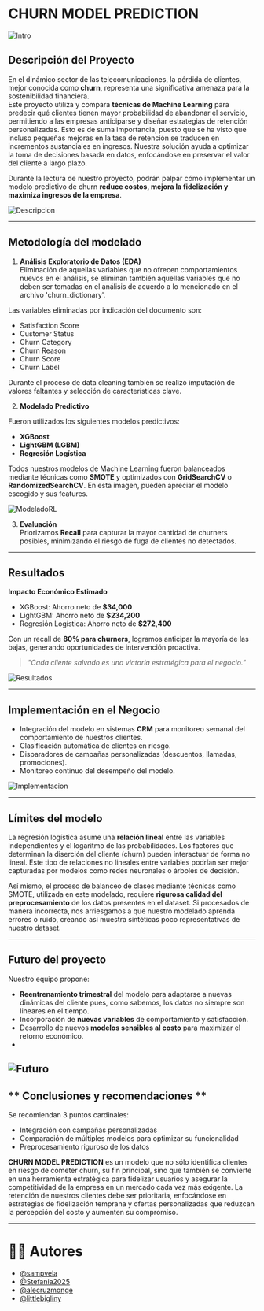 # CHURN MODEL PREDICTION

![Intro](https://github.com/littlebigliny/CHURN-MODEL-PREDICTION/blob/main/1.jpg) 


## Descripción del Proyecto 

En el dinámico sector de las telecomunicaciones, la pérdida de clientes, mejor conocida como **churn**, representa una significativa amenaza para la sostenibilidad financiera.  
Este proyecto utiliza y compara **técnicas de Machine Learning** para predecir qué clientes tienen mayor probabilidad de abandonar el servicio, permitiendo a las empresas anticiparse y diseñar estrategias de retención personalizadas. Esto es de suma importancia, puesto que se ha visto que incluso pequeñas mejoras en la tasa de retención se traducen en incrementos sustanciales en ingresos. Nuestra solución ayuda a optimizar la toma de decisiones basada en datos, enfocándose en preservar el valor del cliente a largo plazo.

Durante la lectura de nuestro proyecto, podrán palpar cómo implementar un modelo predictivo de churn **reduce costos, mejora la fidelización y maximiza ingresos de la empresa**.

![Descripcion](https://github.com/littlebigliny/CHURN-MODEL-PREDICTION/blob/main/proyectofinalgit_page-0008.jpg)

---

## Metodología del modelado
1. **Análisis Exploratorio de Datos (EDA)**  
Eliminación de aquellas variables que no ofrecen comportamientos nuevos en el análisis, se eliminan también aquellas variables que no deben ser tomadas en el análisis de acuerdo a lo mencionado en el archivo 'churn_dictionary'.

Las variables eliminadas por indicación del documento son:

*   Satisfaction Score
*   Customer Status
*   Churn Category
*   Churn Reason
*   Churn Score
*   Churn Label

Durante el proceso de data cleaning también se realizó imputación de valores faltantes y selección de características clave.

2. **Modelado Predictivo**

Fueron utilizados los siguientes modelos predictivos:

   - **XGBoost**  
   - **LightGBM (LGBM)**  
   - **Regresión Logística**  

Todos nuestros modelos de Machine Learning fueron balanceados mediante técnicas como **SMOTE** y optimizados con **GridSearchCV** o **RandomizedSearchCV**. En esta imagen, pueden apreciar el modelo escogido y sus features.

![ModeladoRL](https://github.com/littlebigliny/CHURN-MODEL-PREDICTION/blob/main/proyectofinalgit_page-0018.jpg)

3. **Evaluación**  
   Priorizamos **Recall** para capturar la mayor cantidad de churners posibles, minimizando el riesgo de fuga de clientes no detectados.

---

## Resultados

**Impacto Económico Estimado**  
- XGBoost: Ahorro neto de **$34,000**  
- LightGBM: Ahorro neto de **$234,200**  
- Regresión Logística: Ahorro neto de **$272,400**

Con un recall de **80% para churners**, logramos anticipar la mayoría de las bajas, generando oportunidades de intervención proactiva.

> *"Cada cliente salvado es una victoria estratégica para el negocio."*

![Resultados](https://github.com/littlebigliny/CHURN-MODEL-PREDICTION/blob/main/proyectofinalgit_page-0020.jpg)

---

## Implementación en el Negocio

- Integración del modelo en sistemas **CRM** para monitoreo semanal del comportamiento de nuestros clientes.
- Clasificación automática de clientes en riesgo.
- Disparadores de campañas personalizadas (descuentos, llamadas, promociones).
- Monitoreo continuo del desempeño del modelo.

![Implementacion](https://github.com/littlebigliny/CHURN-MODEL-PREDICTION/blob/main/proyectofinalgit_page-0034.jpg)

---
## Límites del modelo

La regresión logística asume una **relación lineal** entre las variables independientes y el logaritmo de las probabilidades. Los factores que determinan la diserción del cliente (churn) pueden interactuar de forma no lineal. Este tipo de relaciones no lineales entre variables podrían ser mejor capturadas por modelos como redes neuronales o árboles de decisión. 

Así mismo, el proceso de balanceo de clases mediante técnicas como SMOTE, utilizada en este modelado, requiere **rigurosa calidad del preprocesamiento** de los datos presentes en el dataset. Si procesados de manera incorrecta, nos arriesgamos a que nuestro modelado aprenda errores o ruido, creando así muestra sintéticas poco representativas de nuestro dataset.

---

## Futuro del proyecto

Nuestro equipo propone:
- **Reentrenamiento trimestral** del modelo para adaptarse a nuevas dinámicas del cliente pues, como sabemos, los datos no siempre son lineares en el tiempo.
- Incorporación de **nuevas variables** de comportamiento y satisfacción.
- Desarrollo de nuevos **modelos sensibles al costo** para maximizar el retorno económico.
- 
![Futuro](https://github.com/littlebigliny/CHURN-MODEL-PREDICTION/blob/main/proyectofinalgit_page-0041.jpg)
---


## ** Conclusiones y recomendaciones **

Se recomiendan 3 puntos cardinales:
* Integración con campañas personalizadas
* Comparación de múltiples modelos para optimizar su funcionalidad
* Preprocesamiento riguroso de los datos

**CHURN MODEL PREDICTION** es un modelo que no sólo identifica clientes en riesgo de cometer churn, su fin principal, sino que también se convierte en una herramienta estratégica para fidelizar usuarios y asegurar la competitividad de la empresa en un mercado cada vez más exigente.
La retención de nuestros clientes debe ser prioritaria, enfocándose en estrategias de fidelización temprana y ofertas personalizadas que reduzcan la percepción del costo y aumenten su compromiso.

---

# 👩‍💻 Autores

- [@sampvela](https://github.com/sampvela)
- [@Stefania2025](https://github.com/Stefania2025)
- [@alecruzmonge](https://github.com/alecruzmonge)
- [@littlebigliny](https://github.com/littlebigliny)
